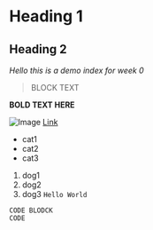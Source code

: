 # Heading 1
## Heading 2
*Hello this is a demo index for week 0*
> BLOCK TEXT



**BOLD TEXT HERE**

![Image](https://media.npr.org/assets/img/2021/08/11/gettyimages-1279899488_wide-f3860ceb0ef19643c335cb34df3fa1de166e2761-s1100-c50.jpg)
[Link](https://chriswu989.github.io/cse15L-lab-reports/hi.html)
* cat1
* cat2
* cat3

1) dog1
2) dog2
3) dog3
`Hello World`


```
CODE BLODCK
CODE
```
